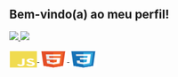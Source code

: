 ## Bem-vindo(a) ao meu perfil!

 <div>
   <a href="https://github.com/Gabriel-IDK">
   <img height="250em" src="https://github-readme-stats.vercel.app/api?username=Gabriel-IDK&show_icons=true&theme=radical&include_all_commits=true&count_private=true"/>
   <img height="250em" src="https://github-readme-stats.vercel.app/api/top-langs/?username=Gabriel-IDK&layout=donut-vertical&langs_count=6&theme=radical"/>
</div>
    
<div style="display: inline_block"><br>
  <img align="center" alt="Js" height="30" width="50" src="https://raw.githubusercontent.com/devicons/devicon/master/icons/javascript/javascript-plain.svg">
  <img align="center" alt="HTML" height="30" width="50" src="https://raw.githubusercontent.com/devicons/devicon/master/icons/html5/html5-original.svg">
  <img align="center" alt="CSS" height="30" width="50" src="https://raw.githubusercontent.com/devicons/devicon/master/icons/css3/css3-original.svg">
</div>
 
<br>

